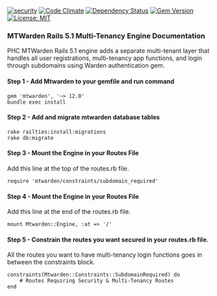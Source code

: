[![security](https://hakiri.io/github/PHCNetworks/multi-tenancy-warden/master.svg)](https://hakiri.io/github/PHCNetworks/multi-tenancy-warden/master)
[![Code Climate](https://codeclimate.com/github/PHCNetworks/multi-tenancy-warden/badges/gpa.svg)](https://codeclimate.com/github/PHCNetworks/multi-tenancy-warden)
[![Dependency Status](https://gemnasium.com/badges/github.com/PHCNetworks/multi-tenancy-warden.svg)](https://gemnasium.com/github.com/PHCNetworks/multi-tenancy-warden)
[![Gem Version](https://badge.fury.io/rb/mtwarden.svg)](https://badge.fury.io/rb/mtwarden)
[![License: MIT](https://img.shields.io/badge/License-MIT-blue.svg)](https://github.com/PHCNetworks/multi-tenancy-warden/blob/master/MIT-LICENSE)

### MTWarden Rails 5.1 Multi-Tenancy Engine Documentation  
PHC MTWarden Rails 5.1 engine adds a separate multi-tenant layer that handles all user registrations, multi-tenancy app functions, and login through subdomains using Warden authentication gem.  

#### Step 1 - Add Mtwarden to your gemfile and run command   

	gem 'mtwarden', '~> 12.0'
	bundle exec install  

#### Step 2 - Add and migrate mtwarden database tables  

	rake railties:install:migrations  
	rake db:migrate  

#### Step 3 - Mount the Engine in your Routes File  
Add this line at the top of the routes.rb file.  

	require 'mtwarden/constraints/subdomain_required'  

#### Step 4 - Mount the Engine in your Routes File  
Add this line at the end of the routes.rb file.  

	mount Mtwarden::Engine, :at => '/'  

#### Step 5 - Constrain the routes you want secured in your routes.rb file.
All the routes you want to have multi-tenancy login functions goes in between the constraints block.  

	constraints(Mtwarden::Constraints::SubdomainRequired) do  
		# Routes Requiring Security & Multi-Tenancy Routes    
	end  
